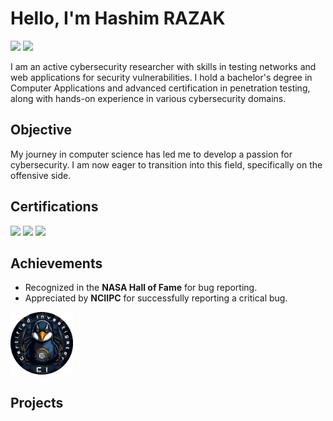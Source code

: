 # Hello, I'm Hashim RAZAK

<a href="https://www.linkedin.com/in/hashim-razak"><img src="https://img.shields.io/badge/-LinkedIn-0072b1?&style=for-the-badge&logo=linkedin&logoColor=white" /></a>
<a href="https://medium.com/@hashim-razak"><img src="https://img.shields.io/badge/-Medium-12100E?&style=for-the-badge&logo=medium&logoColor=white" /></a>

I am an active cybersecurity researcher with skills in testing networks and web applications for security vulnerabilities. I hold a bachelor's degree in Computer Applications and advanced certification in penetration testing, along with hands-on experience in various cybersecurity domains.

## Objective

My journey in computer science has led me to develop a passion for cybersecurity. I am now eager to transition into this field, specifically on the offensive side.

## Certifications
<div>
    <img src="https://img.shields.io/badge/-Bachelor_of_Computer_Application-007ACC?&style=for-the-badge&logo=Certifications&logoColor=white" />
    <img src="https://img.shields.io/badge/-Advanced_Penetration_Tester-FF0000?&style=for-the-badge&logo=Certifications&logoColor=white" />
    <img src="https://img.shields.io/badge/-Google_Cybersecurity_Certificate-34A853?&style=for-the-badge&logo=Certifications&logoColor=white" />
</div>

## Achievements

- Recognized in the **NASA Hall of Fame** for bug reporting.
- Appreciated by **NCIIPC** for successfully reporting a critical bug.

<img src="The_CSI_Linux_Certified_Investigator_(CSIL-CI)_Badge.png" alt="CSI Linux Certified Investigator" width="100" height="100"/>

## Projects

<!-- List some of your top projects with a brief description -->
